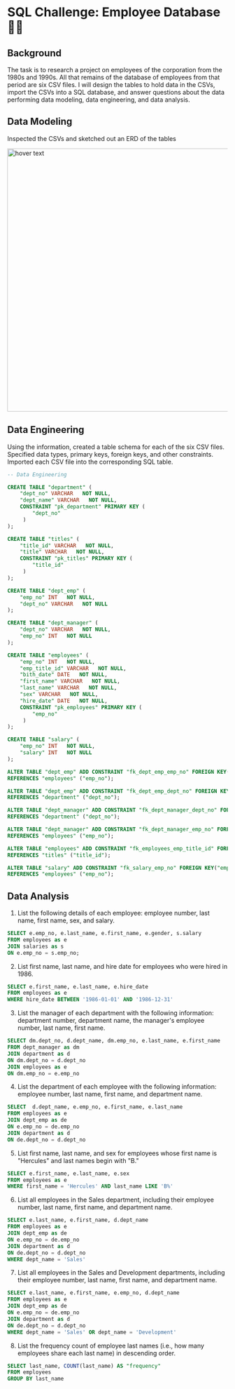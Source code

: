# SQL Challenge: Employee Database :technologist:

## Background
The task is to research a project on employees of the corporation from the 1980s and 1990s. All that remains of the database of employees from that period are six CSV files.
I will design the tables to hold data in the CSVs, import the CSVs into a SQL database, and answer questions about the data performing data modeling, data engineering, and data analysis.

## Data Modeling
Inspected the CSVs and sketched out an ERD of the tables

<img src="https://github.com/blancacarretero/sql-challenge/blob/main/images/ERD.png?raw=true" width="600" title="hover text">

## Data Engineering
Using the information, created a table schema for each of the six CSV files. Specified data types, primary keys, foreign keys, and other constraints. 
Imported each CSV file into the corresponding SQL table.

```sql
-- Data Engineering

CREATE TABLE "department" (
    "dept_no" VARCHAR   NOT NULL,
    "dept_name" VARCHAR   NOT NULL,
    CONSTRAINT "pk_department" PRIMARY KEY (
        "dept_no"
     )
);

CREATE TABLE "titles" (
    "title_id" VARCHAR   NOT NULL,
    "title" VARCHAR   NOT NULL,
    CONSTRAINT "pk_titles" PRIMARY KEY (
        "title_id"
     )
);

CREATE TABLE "dept_emp" (
    "emp_no" INT   NOT NULL,
    "dept_no" VARCHAR   NOT NULL
);

CREATE TABLE "dept_manager" (
    "dept_no" VARCHAR   NOT NULL,
    "emp_no" INT   NOT NULL
);

CREATE TABLE "employees" (
    "emp_no" INT   NOT NULL,
    "emp_title_id" VARCHAR   NOT NULL,
    "bith_date" DATE   NOT NULL,
    "first_name" VARCHAR   NOT NULL,
    "last_name" VARCHAR   NOT NULL,
    "sex" VARCHAR   NOT NULL,
    "hire_date" DATE   NOT NULL,
    CONSTRAINT "pk_employees" PRIMARY KEY (
        "emp_no"
     )
);

CREATE TABLE "salary" (
    "emp_no" INT   NOT NULL,
    "salary" INT   NOT NULL
);

ALTER TABLE "dept_emp" ADD CONSTRAINT "fk_dept_emp_emp_no" FOREIGN KEY("emp_no")
REFERENCES "employees" ("emp_no");

ALTER TABLE "dept_emp" ADD CONSTRAINT "fk_dept_emp_dept_no" FOREIGN KEY("dept_no")
REFERENCES "department" ("dept_no");

ALTER TABLE "dept_manager" ADD CONSTRAINT "fk_dept_manager_dept_no" FOREIGN KEY("dept_no")
REFERENCES "department" ("dept_no");

ALTER TABLE "dept_manager" ADD CONSTRAINT "fk_dept_manager_emp_no" FOREIGN KEY("emp_no")
REFERENCES "employees" ("emp_no");

ALTER TABLE "employees" ADD CONSTRAINT "fk_employees_emp_title_id" FOREIGN KEY("emp_title_id")
REFERENCES "titles" ("title_id");

ALTER TABLE "salary" ADD CONSTRAINT "fk_salary_emp_no" FOREIGN KEY("emp_no")
REFERENCES "employees" ("emp_no");
```

## Data Analysis
1. List the following details of each employee: employee number, last name, first name, sex, and salary.
```sql
SELECT e.emp_no, e.last_name, e.first_name, e.gender, s.salary
FROM employees as e
JOIN salaries as s
ON e.emp_no = s.emp_no;
```
2. List first name, last name, and hire date for employees who were hired in 1986.
```sql
SELECT e.first_name, e.last_name, e.hire_date
FROM employees as e
WHERE hire_date BETWEEN '1986-01-01' AND '1986-12-31'
```
3. List the manager of each department with the following information: department number, department name, the manager's employee number, last name, first name.
```sql
SELECT dm.dept_no, d.dept_name, dm.emp_no, e.last_name, e.first_name
FROM dept_manager as dm
JOIN department as d
ON dm.dept_no = d.dept_no
JOIN employees as e
ON dm.emp_no = e.emp_no
```
4. List the department of each employee with the following information: employee number, last name, first name, and department name.
```sql
SELECT  d.dept_name, e.emp_no, e.first_name, e.last_name
FROM employees as e
JOIN dept_emp as de
ON e.emp_no = de.emp_no
JOIN department as d
ON de.dept_no = d.dept_no
```
5. List first name, last name, and sex for employees whose first name is "Hercules" and last names begin with "B."
```sql
SELECT e.first_name, e.last_name, e.sex
FROM employees as e
WHERE first_name = 'Hercules' AND last_name LIKE 'B%'
```
6. List all employees in the Sales department, including their employee number, last name, first name, and department name.
```sql
SELECT e.last_name, e.first_name, d.dept_name
FROM employees as e
JOIN dept_emp as de
ON e.emp_no = de.emp_no
JOIN department as d
ON de.dept_no = d.dept_no
WHERE dept_name = 'Sales'
```
7. List all employees in the Sales and Development departments, including their employee number, last name, first name, and department name.
```sql
SELECT e.last_name, e.first_name, e.emp_no, d.dept_name
FROM employees as e
JOIN dept_emp as de
ON e.emp_no = de.emp_no
JOIN department as d
ON de.dept_no = d.dept_no
WHERE dept_name = 'Sales' OR dept_name = 'Development'
```
8. List the frequency count of employee last names (i.e., how many employees share each last name) in descending order.
```sql
SELECT last_name, COUNT(last_name) AS "frequency"
FROM employees
GROUP BY last_name
```
